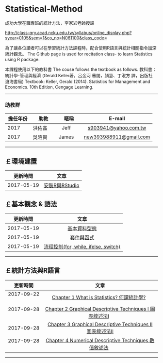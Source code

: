 
# Statistical-Method

成功大學在職專班的統計方法，李家岩老師授課

http://class-qry.acad.ncku.edu.tw/syllabus/online_display.php?syear=0105&sem=1&co_no=N061100&class_code=

為了讓各位讀者可以在學習統計方法課程時，配合使用R語言與統計相關指令加深統計觀念。
The Github page is used for recitation class- to learn Statistics using R package.

本課程使用以下的教科書 The couse follows the textbook as follows.
教科書：統計學-管理與經濟 (Gerald Keller著，呂金河 審閱，顏慧、丁淑方 譯，出版社 滄海書局)
Textbook: Keller, Gerald (2014). Statistics for Management and Economics. 10th Edition, Cengage Learning.

--------------------------------------------------------------------------------------------------------------------------------------------
  
### **助教群**    
 

| 擔任年份   |  助教        |    暱稱         |                      E-mail                                                            |
|:---------: | :-----------:|:-----------:    |:---------------------------------------------------------------------------------------: |
| 2017       | 洪佑鑫       | Jeff      |s903941@yahoo.com.tw| 
| 2017       | 吳昭賢       | James     |new393988911@gmail.com|
         

--------------------------------------------------------------------------------------------------------------------------------
  
## **￡環境建置**    
   
|  更新時間       |                      文章                                                                               |
|  :-----------:  | :-----------------------------------------------------------------------------------------------------: |
|  2017-05-19     | [安裝R與RStudio](https://po-lab.github.io/Data-Mining/Source-File/安裝R與RStudio/安裝R與RStudio.html)   | 



## **￡基本觀念 & 語法**   

|  更新時間       |                      文章                                                                                             |
| :-----------:   |:-----------------------------------------------------------------------------------------------------:                |
|  2017-05-19     | [基本資料型態](https://po-lab.github.io/Data-Mining/Source-File/基本資料型態/基本資料型態.html)                       | 
|  2017-05-19     | [套件與函式](https://po-lab.github.io/Data-Mining/Source-File/套件與函式/套件與函式.html)                             | 
|  2017-05-19     | [流程控制(for, while, ifelse, switch)](https://po-lab.github.io/Data-Mining/Source-File/流程控制/流程控制.html)       | 

    
--------------------------------------------------------------------------------------------------------------------------------

## **￡統計方法與R語言**    
   
|  更新時間       |                      文章                                                                               |
|  :-----------:  | :-----------------------------------------------------------------------------------------------------: |
|  2017-09-22     | [Chapter 1 What is Statistics? 何謂統計學?](http://rpubs.com/new393988911/ch1)   | 
|  2017-09-28     | [Chapter 2 Graphical Descriptive Techniques I 圖表敘述法I](http://rpubs.com/new393988911/ch2)   | 
|  2017-09-28     | [Chapter 3 Graphical Descriptive Techniques II 圖表敘述法II](http://rpubs.com/new393988911/ch3)   | 
|  2017-09-28     | [Chapter 4 Numerical Descriptive Techniques 數值敘述法](http://rpubs.com/new393988911/ch4)   | 
--------------------------------------------------------------------------------------------------------------------------------
